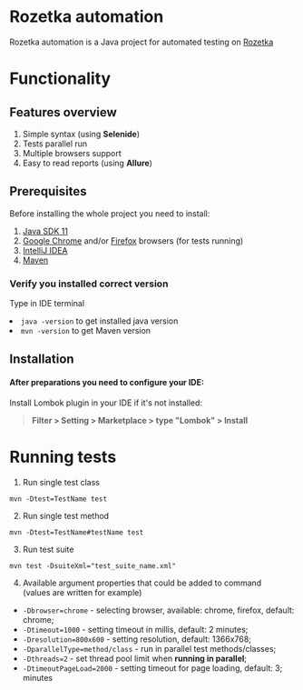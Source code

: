 # Rozetka automation

Rozetka automation is a Java project for automated testing on [Rozetka](https://rozetka.com.ua)

# Functionality

## Features overview

1. Simple syntax (using **Selenide**)
2. Tests parallel run
3. Multiple browsers support
4. Easy to read reports (using **Allure**)

## Prerequisites

Before installing the whole project you need to install:

1. [Java SDK 11](https://www.oracle.com/java/technologies/javase/jdk11-archive-downloads.html)
2. [Google Chrome](https://www.google.com/chrome/) and/or [Firefox](https://www.mozilla.org/en-US/firefox/new/)
   browsers (for tests running)
3. [IntelliJ IDEA](https://www.jetbrains.com/idea/)
4. [Maven](https://maven.apache.org/)

### Verify you installed correct version

Type in IDE terminal
<li>
   <code>java -version</code> to get installed java version
</li>
<li>
   <code>mvn -version</code> to get Maven version
</li>

## Installation

#### After preparations you need to configure your IDE:<br>

Install Lombok plugin in your IDE if it's not installed:<br>
> **Filter > Setting > Marketplace > type "Lombok" > Install**

# Running tests

1. Run single test class

```
mvn -Dtest=TestName test
```

2. Run single test method

```
mvn -Dtest=TestName#testName test
```

3. Run test suite

```
mvn test -DsuiteXml="test_suite_name.xml"
```

4. Available argument properties that could be added to command<br>
   (values are written for example)

<ul>
    <li>
        <code>-Dbrowser=chrome</code> - selecting browser, available: chrome, firefox, default: chrome;
    </li>
    <li>
        <code>-Dtimeout=1000</code> - setting timeout in millis, default: 2 minutes;
    </li>
    <li>
        <code>-Dresolution=800x600</code> - setting resolution, default: 1366x768;
    </li>
   <li>
      <code>-DparallelType=method/class</code> - run in parallel test methods/classes;
   </li>
   <li>
      <code>-Dthreads=2</code> - set thread pool limit when <b>running in parallel</b>;
   </li>
   <li>
      <code>-DtimeoutPageLoad=2000</code> - setting timeout for page loading, default: 3; minutes
   </li>
</ul>
